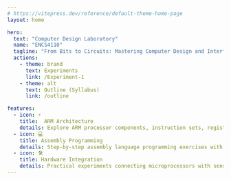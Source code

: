 ```yaml
---
# https://vitepress.dev/reference/default-theme-home-page
layout: home

hero:
  text: "Computer Design Laboratory"
  name: "ENCS4110"
  tagline: "From Bits to Circuits: Mastering Computer Design and Interfacing"
  actions:
    - theme: brand
      text: Experiments
      link: /Experiment-1
    - theme: alt
      text: Outline (Syllabus)
      link: /outline 

features:
  - icon: ⚡
    title:  ARM Architecture
    details: Explore ARM processor components, instruction sets, registers, and operating modes through structured lab exercises
  - icon: 💻
    title: Assembly Programming
    details: Step-by-step assembly language programming exercises with visual execution flow and register state monitoring
  - icon: 🛠️
    title: Hardware Integration
    details: Practical experiments connecting microprocessors with sensors, displays, and peripheral devices
---
```


